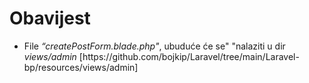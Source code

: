 <h1>Obavijest</h1>
<ul><li>File <em>&#8220;createPostForm.blade.php"</em>, ubuduće će se" "nalaziti u dir <em>views/admin</em> [https://github.com/bojkip/Laravel/tree/main/Laravel-bp/resources/views/admin]</li></ul>

